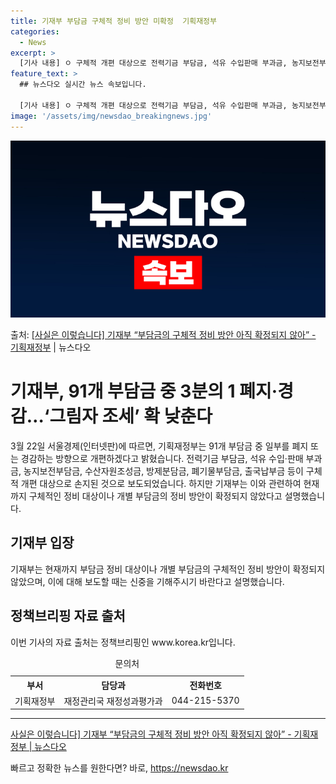 ```yaml
---
title: 기재부 부담금 구체적 정비 방안 미확정  기획재정부
categories:
  - News
excerpt: >
  [기사 내용] ㅇ 구체적 개편 대상으로 전력기금 부담금, 석유 수입판매 부과금, 농지보전부담금, 수산자원조성…
feature_text: >
  ## 뉴스다오 실시간 뉴스 속보입니다.

  [기사 내용] ㅇ 구체적 개편 대상으로 전력기금 부담금, 석유 수입판매 부과금, 농지보전부담금, 수산자원조성…
image: '/assets/img/newsdao_breakingnews.jpg'
---
```


![뉴스다오 속보](/assets/img/newsdao_breakingnews.jpg)

<p>출처: <a href="https://newsdao.kr/3428" rel="dofollow">[사실은 이렇습니다] 기재부 “부담금의 구체적 정비 방안 아직 확정되지 않아” - 기획재정부</a> | 뉴스다오</p>

<h1>기재부, 91개 부담금 중 3분의 1 폐지·경감…‘그림자 조세’ 확 낮춘다</h1>

<p data-ke-size="size16">3월 22일 서울경제(인터넷판)에 따르면, 기획재정부는 91개 부담금 중 일부를 폐지 또는 경감하는 방향으로 개편하겠다고 밝혔습니다. 전력기금 부담금, 석유 수입·판매 부과금, 농지보전부담금, 수산자원조성금, 방제분담금, 폐기물부담금, 출국납부금 등이 구체적 개편 대상으로 손지된 것으로 보도되었습니다. 하지만 기재부는 이와 관련하여 현재까지 구체적인 정비 대상이나 개별 부담금의 정비 방안이 확정되지 않았다고 설명했습니다. </p>

<h2 data-ke-size="size24">기재부 입장</h2>
<p data-ke-size="size16">기재부는 현재까지 부담금 정비 대상이나 개별 부담금의 구체적인 정비 방안이 확정되지 않았으며, 이에 대해 보도할 때는 신중을 기해주시기 바란다고 설명했습니다.</p>

<h2 data-ke-size="size24">정책브리핑 자료 출처</h2>
<p data-ke-size="size16">이번 기사의 자료 출처는 정책브리핑인 www.korea.kr입니다.</p>

<table>
  <caption>문의처</caption>
  <tr>
    <th>부서</th>
    <th>담당과</th>
    <th>전화번호</th>
  </tr>
  <tr>
    <td>기획재정부</td>
    <td>재정관리국 재정성과평가과</td>
    <td>044-215-5370</td>
  </tr>
</table>

<hr>

<p data-ke-size="size16"><a href="https://newsdao.kr/3428" target="_blank">사실은 이렇습니다] 기재부 “부담금의 구체적 정비 방안 아직 확정되지 않아” - 기획재정부 | 뉴스다오</a></p> 

빠르고 정확한 뉴스를 원한다면? 바로, <a href="https://newsdao.kr" rel="dofollow">https://newsdao.kr</a>


